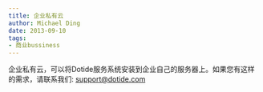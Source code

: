 ```yaml
---
title: 企业私有云
author: Michael Ding
date: 2013-09-10
tags:
- 商业bussiness
---
```


企业私有云，可以将Dotide服务系统安装到企业自己的服务器上。如果您有这样的需求，请联系我们: support@dotide.com
